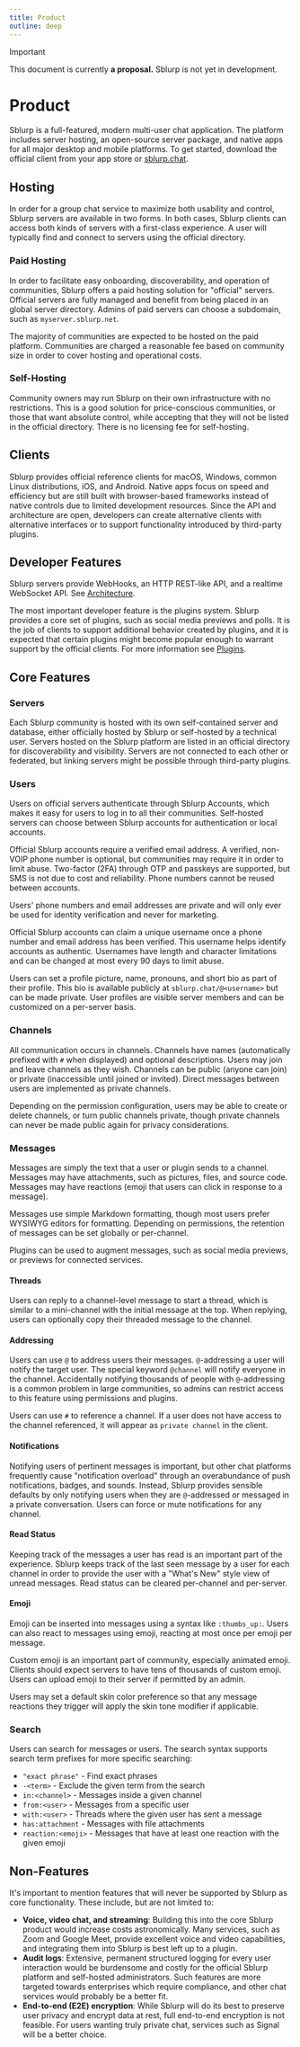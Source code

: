```yaml
---
title: Product
outline: deep
---
```


> [!IMPORTANT]
> This document is currently **a proposal.** Sblurp is not yet in development.

# Product

Sblurp is a full-featured, modern multi-user chat application. The platform includes server hosting, an open-source server package, and native apps for all major desktop and mobile platforms. To get started, download the official client from your app store or [sblurp.chat](https://sblurp.chat).

## Hosting

In order for a group chat service to maximize both usability and control, Sblurp servers are available in two forms. In both cases, Sblurp clients can access both kinds of servers with a first-class experience. A user will typically find and connect to servers using the official directory.

### Paid Hosting

In order to facilitate easy onboarding, discoverability, and operation of communities, Sblurp offers a paid hosting solution for "official" servers. Official servers are fully managed and benefit from being placed in an global server directory. Admins of paid servers can choose a subdomain, such as `myserver.sblurp.net`.

The majority of communities are expected to be hosted on the paid platform. Communities are charged a reasonable fee based on community size in order to cover hosting and operational costs.

### Self-Hosting

Community owners may run Sblurp on their own infrastructure with no restrictions. This is a good solution for price-conscious communities, or those that want absolute control, while accepting that they will not be listed in the official directory. There is no licensing fee for self-hosting.

## Clients

Sblurp provides official reference clients for macOS, Windows, common Linux distributions, iOS, and Android. Native apps focus on speed and efficiency but are still built with browser-based frameworks instead of native controls due to limited development resources. Since the API and architecture are open, developers can create alternative clients with alternative interfaces or to support functionality introduced by third-party plugins.

## Developer Features

Sblurp servers provide WebHooks, an HTTP REST-like API, and a realtime WebSocket API. See [Architecture](./architecture).

The most important developer feature is the plugins system. Sblurp provides a core set of plugins, such as social media previews and polls. It is the job of clients to support additional behavior created by plugins, and it is expected that certain plugins might become popular enough to warrant support by the official clients. For more information see [Plugins](./plugins).

## Core Features

### Servers

Each Sblurp community is hosted with its own self-contained server and database, either officially hosted by Sblurp or self-hosted by a technical user. Servers hosted on the Sblurp platform are listed in an official directory for discoverability and visibility. Servers are not connected to each other or federated, but linking servers might be possible through third-party plugins.

### Users

Users on official servers authenticate through Sblurp Accounts, which makes it easy for users to log in to all their communities. Self-hosted servers can choose between Sblurp accounts for authentication or local accounts.

Official Sblurp accounts require a verified email address. A verified, non-VOIP phone number is optional, but communities may require it in order to limit abuse. Two-factor (2FA) through OTP and passkeys are supported, but SMS is not due to cost and reliability. Phone numbers cannot be reused between accounts.

Users' phone numbers and email addresses are private and will only ever be used for identity verification and never for marketing.

Official Sblurp accounts can claim a unique username once a phone number and email address has been verified. This username helps identify accounts as authentic. Usernames have length and character limitations and can be changed at most every 90 days to limit abuse.

Users can set a profile picture, name, pronouns, and short bio as part of their profile. This bio is available publicly at `sblurp.chat/@<username>` but can be made private. User profiles are visible server members and can be customized on a per-server basis.

### Channels

All communication occurs in channels. Channels have names (automatically prefixed with `#` when displayed) and optional descriptions. Users may join and leave channels as they wish. Channels can be public (anyone can join) or private (inaccessible until joined or invited). Direct messages between users are implemented as private channels.

Depending on the permission configuration, users may be able to create or delete channels, or turn public channels private, though private channels can never be made public again for privacy considerations.

### Messages

Messages are simply the text that a user or plugin sends to a channel. Messages may have attachments, such as pictures, files, and source code. Messages may have reactions (emoji that users can click in response to a message).

Messages use simple Markdown formatting, though most users prefer WYSIWYG editors for formatting. Depending on permissions, the retention of messages can be set globally or per-channel.

Plugins can be used to augment messages, such as social media previews, or previews for connected services.

#### Threads

Users can reply to a channel-level message to start a thread, which is similar to a mini-channel with the initial message at the top. When replying, users can optionally copy their threaded message to the channel.

#### Addressing

Users can use `@` to address users their messages. `@`-addressing a user will notify the target user. The special keyword `@channel` will notify everyone in the channel. Accidentally notifying thousands of people with `@`-addressing is a common problem in large communities, so admins can restrict access to this feature using permissions and plugins.

Users can use `#` to reference a channel. If a user does not have access to the channel referenced, it will appear as `private channel` in the client.

#### Notifications

Notifying users of pertinent messages is important, but other chat platforms frequently cause "notification overload" through an overabundance of push notifications, badges, and sounds. Instead, Sblurp provides sensible defaults by only notifying users when they are `@`-addressed or messaged in a private conversation. Users can force or mute notifications for any channel.

#### Read Status

Keeping track of the messages a user has read is an important part of the experience. Sblurp keeps track of the last seen message by a user for each channel in order to provide the user with a "What's New" style view of unread messages. Read status can be cleared per-channel and per-server.

#### Emoji

Emoji can be inserted into messages using a syntax like `:thumbs_up:`. Users can also react to messages using emoji, reacting at most once per emoji per message.

Custom emoji is an important part of community, especially animated emoji. Clients should expect servers to have tens of thousands of custom emoji. Users can upload emoji to their server if permitted by an admin.

Users may set a default skin color preference so that any message reactions they trigger will apply the skin tone modifier if applicable.

### Search

Users can search for messages or users. The search syntax supports search term prefixes for more specific searching:

- `"exact phrase"` - Find exact phrases
- `-<term>` - Exclude the given term from the search
- `in:<channel>` - Messages inside a given channel
- `from:<user>` - Messages from a specific user
- `with:<user>` - Threads where the given user has sent a message
- `has:attachment` - Messages with file attachments
- `reaction:<emoji>` - Messages that have at least one reaction with the given emoji

## Non-Features

It's important to mention features that will never be supported by Sblurp as core functionality. These include, but are not limited to:

- **Voice, video chat, and streaming**: Building this into the core Sblurp product would increase costs astronomically. Many services, such as Zoom and Google Meet, provide excellent voice and video capabilities, and integrating them into Sblurp is best left up to a plugin.
- **Audit logs**: Extensive, permanent structured logging for every user interaction would be burdensome and costly for the official Sblurp platform and self-hosted administrators. Such features are more targeted towards enterprises which require compliance, and other chat services would probably be a better fit.
- **End-to-end (E2E) encryption**: While Sblurp will do its best to preserve user privacy and encrypt data at rest, full end-to-end encryption is not feasible. For users wanting truly private chat, services such as Signal will be a better choice.

